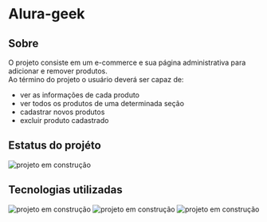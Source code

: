# Alura-geek

## Sobre
O projeto consiste em um e-commerce  e sua página administrativa para adicionar e remover produtos.<br>
Ao término do projeto o usuário deverá ser capaz de:
* ver as informações de cada produto
* ver todos os produtos de uma determinada seção
* cadastrar novos produtos 
* excluir produto cadastrado
 
## Estatus do projéto
<img alt="projeto em construção" src = "https://img.shields.io/badge/construindo-v1.0.0-brightgreen">

## Tecnologias utilizadas
<img alt="projeto em construção" src = "https://img.shields.io/badge/React-v17.0.2-blue"> 
<img alt="projeto em construção" src = "https://img.shields.io/badge/react--router--dom-V6.3.0-brightgreen">
<img alt="projeto em construção" src = "https://img.shields.io/badge/styled--components-V5.3.5-yellow">
